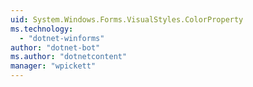 ```yaml
---
uid: System.Windows.Forms.VisualStyles.ColorProperty
ms.technology: 
  - "dotnet-winforms"
author: "dotnet-bot"
ms.author: "dotnetcontent"
manager: "wpickett"
---
```

